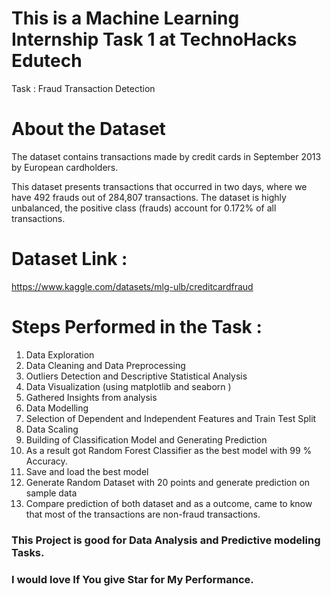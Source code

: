 # This is a Machine Learning Internship Task 1 at TechnoHacks Edutech
Task : Fraud Transaction Detection

# About the Dataset
The dataset contains transactions made by credit cards in September 2013 by European cardholders.

This dataset presents transactions that occurred in two days, where we have 492 frauds out of 284,807 transactions. The dataset is highly unbalanced, the positive class (frauds) account for 0.172% of all transactions.

# Dataset Link :
 https://www.kaggle.com/datasets/mlg-ulb/creditcardfraud

# Steps Performed in the Task :
1. Data Exploration
2. Data Cleaning and Data Preprocessing
3. Outliers Detection and Descriptive Statistical Analysis
4. Data Visualization (using matplotlib and seaborn )
5. Gathered Insights from analysis
6. Data Modelling
7. Selection of  Dependent and Independent Features and Train Test Split
8. Data Scaling
9. Building of Classification Model and Generating Prediction
10. As a result got Random Forest Classifier as the best model with 99 % Accuracy.
11. Save and load the best model
12. Generate Random Dataset with 20 points and generate prediction on sample data
13. Compare prediction of both dataset and as a outcome, came to know that most of the transactions are non-fraud transactions.

### This Project is good for Data Analysis and Predictive modeling Tasks.

### I would love If You give Star for My Performance.
